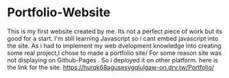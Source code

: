 # Portfolio-Website
This is my first website created by me. Its not a perfect piece of work but its good for a start. 
I'm still learning Javascript so i cant embed javascript into the site.
As i had to implement my web dvelopment knowledge into creating some real project,I chose to made a portfolio site/
For some reason site was not displaying on Github-Pages . So i deployed it on other platform.
here is the link for the site.
https://hurqk68agusesygqlulgaw-on.drv.tw/Portfolio/

